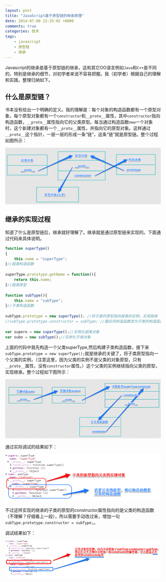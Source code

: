 ```yaml
---
layout: post
title: "JavaScript基于原型链的继承原理"
date: 2014-07-08 22:35:02 +0800
comments: true
categories: 技术
tags:
	- javascript
	- 原型链
	- 继承
---
```

Javascript的继承是基于原型链的继承，这和其它OO语言例如`Java`和`C++`是不同的，特别是继承的细节，对初学者来说不容易把握。我（初学者）根据自己的理解和实践，整理归纳如下。

## 什么是原型链？
书本没有给出一个明确的定义。我的理解是：每个对象的构造函数都有一个原型对象，每个原型对象都有一个`constructor`和`__proto__`属性，其中`constructor`指向构造函数，`__proto__`属性指向它的父类原型。每当通过构造函数`new`一个对象时，这个新建对象都有一个`__proto__`属性，并指向它的原型对象。这样通过`__proto__`这个指针，一层一层的形成一条“链”，这条“链”就是原型链。整个过程如图所示：

![原型链](/images/blog/prototype_link.png)
<!-- more -->
## 继承的实现过程
知道了什么是原型链后，继承就好理解了。继承就是通过原型链来实现的。下面通过代码来具体说明。

```javascript A simple introduction to Javascript's inheritance
function superType()
{
	this.name = "superType";
}//超类构造函数

superType.prototype.getName = function(){
	return this.name;
}//超类原型

function subType(){
	this.name = "subType";
}//子类构造函数

subType.prototype = new superType(); //将子类的原型指向超类的实例，实现继承
//subType.prototype.constructor = subType; //最后将构造函数改为子类的构造函数

var supero = new superType();//实例化超类对象
var subo = new subType();//实例化子类对象

```

上面的代码中我先构造一个父类superType,然后构建子类构造函数，接下来`subType.prototype = new superType();`就是继承的关键了，将子类原型指向一个父类的实例，（注意这里，因为父类的实例不是父类的对象原型，只有`__proto__`属性，没有`constructor`属性。）这个父类的实例继续指向父类的原型，实现继承。整个过程如下图所示：

![继承图示](/images/blog/inherit_1.png)

通过实际调试的结果如下：

![调试1](/images/blog/inherit_2.png)

不过这样实现的继承的子类的原型的constructor属性指向的是父类的构造函数（不理解？仔细看上一段），所以需要手动改过来，增加一句`subType.prototype.constructor = subType;`。

调试结果如下：

![调试2](/images/blog/inherit_3.png)